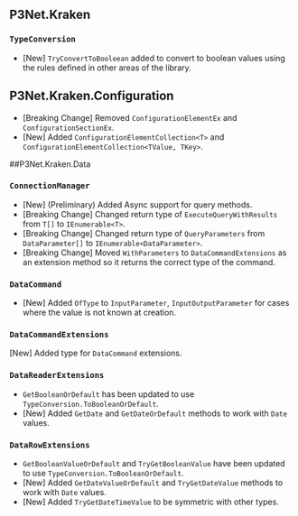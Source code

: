 ## P3Net.Kraken

### ```TypeConversion```

- [New] ```TryConvertToBooleean``` added to convert to boolean values using the rules defined in other areas of the library.

## P3Net.Kraken.Configuration

- [Breaking Change] Removed ```ConfigurationElementEx``` and ```ConfigurationSectionEx```.
- [New] Added ```ConfigurationElementCollection<T>``` and ```ConfigurationElementCollection<TValue, TKey>```.

##P3Net.Kraken.Data

### ```ConnectionManager```

- [New] (Preliminary) Added Async support for query methods.
- [Breaking Change] Changed return type of ```ExecuteQueryWithResults``` from ```T[]``` to ```IEnumerable<T>```.
- [Breaking Change] Changed return type of ```QueryParameters``` from ```DataParameter[]``` to ```IEnumerable<DataParameter>```.
- [Breaking Change] Moved ```WithParameters``` to ```DataCommandExtensions``` as an extension method so it returns the correct type of the command.

### ```DataCommand```

- [New] Added ```OfType``` to ```InputParameter```, ```InputOutputParameter``` for cases where the value is not known at creation.

### ```DataCommandExtensions```

[New] Added type for ```DataCommand``` extensions.

### ```DataReaderExtensions```

- ```GetBooleanOrDefault``` has been updated to use ```TypeConversion.ToBooleanOrDefault```.
- [New] Added ```GetDate``` and ```GetDateOrDefault``` methods to work with ```Date``` values.

### ```DataRowExtensions```

- ```GetBooleanValueOrDefault``` and ```TryGetBooleanValue``` have been updated to use ```TypeConversion.ToBooleanOrDefault```.
- [New] Added ```GetDateValueOrDefault``` and ```TryGetDateValue``` methods to work with ```Date``` values.
- [New] Added ```TryGetDateTimeValue``` to be symmetric with other types.
